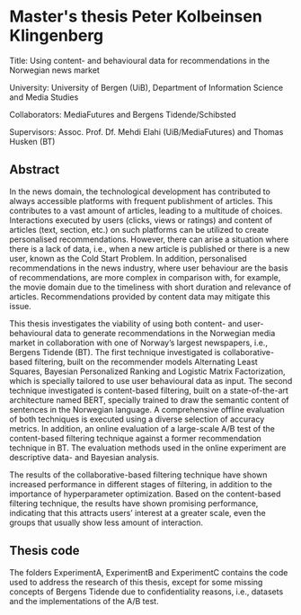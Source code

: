# Master's thesis Peter Kolbeinsen Klingenberg

Title: Using content- and behavioural data for recommendations in the Norwegian news market

University: University of Bergen (UiB), Department of Information Science and Media Studies

Collaborators: MediaFutures and Bergens Tidende/Schibsted

Supervisors: Assoc. Prof. Df. Mehdi Elahi (UiB/MediaFutures) and Thomas Husken (BT)


## Abstract
In the news domain, the technological development has contributed to always accessible 
platforms with frequent publishment of articles. This contributes to a vast amount of 
articles, leading to a multitude of choices. Interactions executed by users (clicks, views or ratings) 
and content of articles (text, section, etc.) on such platforms can be utilized to create personalised 
recommendations. However, there can arise a situation where there is a lack of data, i.e., 
when a new article is published or there is a new user, known as the Cold Start Problem. In addition, 
personalised recommendations in the news industry, where user behaviour are the basis of recommendations, are more
complex in comparison with, for example, the movie domain due to the timeliness with
short duration and relevance of articles. Recommendations provided by content data
may mitigate this issue.

This thesis investigates the viability of using both content- and user-behavioural data
to generate recommendations in the Norwegian media market in collaboration with
one of Norway’s largest newspapers, i.e., Bergens Tidende (BT). The first technique
investigated is collaborative-based filtering, built on the recommender models Alternating Least Squares, 
Bayesian Personalized Ranking and Logistic Matrix Factorization, which is specially tailored to use 
user behavioural data as input. The second technique investigated is content-based filtering, 
built on a state-of-the-art architecture named BERT, specially trained to draw the semantic content of sentences 
in the Norwegian language. A comprehensive offline evaluation of both techniques is executed using a diverse 
selection of accuracy metrics. In addition, an online evaluation of a large-scale A/B test of the content-based filtering 
technique against a former recommendation technique in BT. The evaluation methods used in the online experiment are
descriptive data- and Bayesian analysis.

The results of the collaborative-based filtering technique have shown increased performance in different stages of filtering, 
in addition to the importance of hyperparameter optimization. Based on the content-based filtering technique, 
the results have shown promising performance, indicating that this attracts users’ interest at a greater scale, 
even the groups that usually show less amount of interaction.


## Thesis code
The folders ExperimentA, ExperimentB and ExperimentC contains the code used to address the research of this thesis, except for some missing concepts of Bergens Tidende due to confidentiality reasons, i.e., datasets and the implementations of the A/B test.

